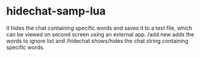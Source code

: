 # hidechat-samp-lua
it hides the chat containing specific words and saves it to a text file, which can be viewed on second screen using an external app. /add.new adds the words to ignore list and /hidechat shows/hides the chat string containing specific words.
